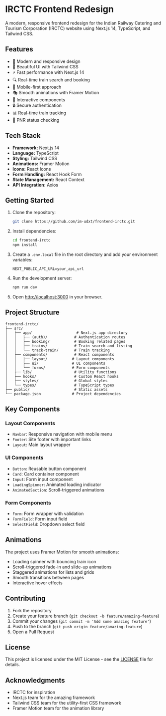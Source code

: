 # IRCTC Frontend Redesign

A modern, responsive frontend redesign for the Indian Railway Catering and Tourism Corporation (IRCTC) website using Next.js 14, TypeScript, and Tailwind CSS.

## Features

- 🚂 Modern and responsive design
- 🎨 Beautiful UI with Tailwind CSS
- ⚡ Fast performance with Next.js 14
- 🔍 Real-time train search and booking
- 📱 Mobile-first approach
- 🎭 Smooth animations with Framer Motion
- 🎯 Interactive components
- 🔒 Secure authentication
- 📊 Real-time train tracking
- 🎫 PNR status checking

## Tech Stack

- **Framework:** Next.js 14
- **Language:** TypeScript
- **Styling:** Tailwind CSS
- **Animations:** Framer Motion
- **Icons:** React Icons
- **Form Handling:** React Hook Form
- **State Management:** React Context
- **API Integration:** Axios

## Getting Started

1. Clone the repository:
   ```bash
   git clone https://github.com/im-udxt/frontend-irctc.git
   ```

2. Install dependencies:
   ```bash
   cd frontend-irctc
   npm install
   ```

3. Create a `.env.local` file in the root directory and add your environment variables:
   ```env
   NEXT_PUBLIC_API_URL=your_api_url
   ```

4. Run the development server:
   ```bash
   npm run dev
   ```

5. Open [http://localhost:3000](http://localhost:3000) in your browser.

## Project Structure

```
frontend-irctc/
├── src/
│   ├── app/                    # Next.js app directory
│   │   ├── (auth)/            # Authentication routes
│   │   ├── booking/           # Booking related pages
│   │   ├── trains/            # Train search and listing
│   │   └── track-train/       # Train tracking
│   ├── components/            # React components
│   │   ├── layout/           # Layout components
│   │   ├── ui/               # UI components
│   │   └── forms/            # Form components
│   ├── lib/                   # Utility functions
│   ├── hooks/                 # Custom React hooks
│   ├── styles/                # Global styles
│   └── types/                 # TypeScript types
├── public/                    # Static assets
└── package.json              # Project dependencies
```

## Key Components

### Layout Components
- `Navbar`: Responsive navigation with mobile menu
- `Footer`: Site footer with important links
- `Layout`: Main layout wrapper

### UI Components
- `Button`: Reusable button component
- `Card`: Card container component
- `Input`: Form input component
- `LoadingSpinner`: Animated loading indicator
- `AnimatedSection`: Scroll-triggered animations

### Form Components
- `Form`: Form wrapper with validation
- `FormField`: Form input field
- `SelectField`: Dropdown select field

## Animations

The project uses Framer Motion for smooth animations:

- Loading spinner with bouncing train icon
- Scroll-triggered fade-in and slide-up animations
- Staggered animations for lists and grids
- Smooth transitions between pages
- Interactive hover effects

## Contributing

1. Fork the repository
2. Create your feature branch (`git checkout -b feature/amazing-feature`)
3. Commit your changes (`git commit -m 'Add some amazing feature'`)
4. Push to the branch (`git push origin feature/amazing-feature`)
5. Open a Pull Request

## License

This project is licensed under the MIT License - see the [LICENSE](LICENSE) file for details.

## Acknowledgments

- IRCTC for inspiration
- Next.js team for the amazing framework
- Tailwind CSS team for the utility-first CSS framework
- Framer Motion team for the animation library
